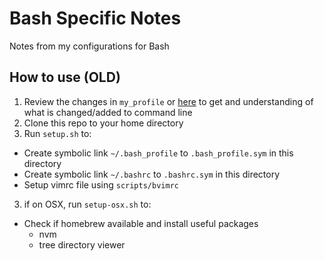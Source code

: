 # Bash Specific Notes
Notes from my configurations for Bash

## How to use (OLD)

1. Review the changes in `my_profile` or [here](my_profile.md?id=my-custom-bash-profile-and-configuration)
    to get and understanding  of what is changed/added to command line
1. Clone this repo to your home directory
2. Run `setup.sh` to:
  - Create symbolic link `~/.bash_profile` to `.bash_profile.sym` in this directory
  - Create symbolic link `~/.bashrc` to `.bashrc.sym` in this directory
  - Setup vimrc file using `scripts/bvimrc`
3. if on OSX, run `setup-osx.sh` to:
  - Check if homebrew available and install useful packages
    - nvm
    - tree directory viewer
